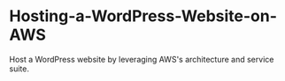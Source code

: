 # Hosting-a-WordPress-Website-on-AWS
Host a WordPress website by leveraging AWS's architecture and service suite.
